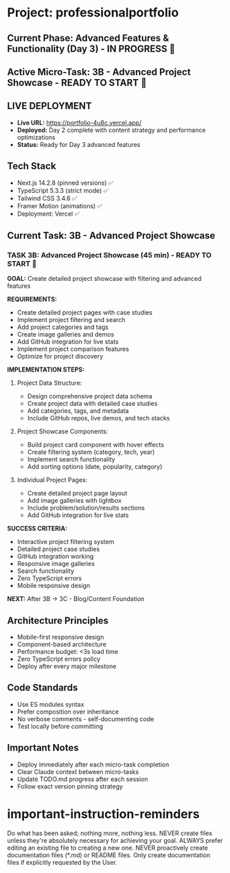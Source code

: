 # Project: professionalportfolio

## Current Phase: Advanced Features & Functionality (Day 3) - IN PROGRESS 🎯
## Active Micro-Task: 3B - Advanced Project Showcase - READY TO START 🎯

## LIVE DEPLOYMENT
- **Live URL:** https://portfolio-4u8c.vercel.app/
- **Deployed:** Day 2 complete with content strategy and performance optimizations
- **Status:** Ready for Day 3 advanced features

## Tech Stack
- Next.js 14.2.8 (pinned versions) ✅
- TypeScript 5.3.3 (strict mode) ✅
- Tailwind CSS 3.4.6 ✅
- Framer Motion (animations) ✅
- Deployment: Vercel ✅

## Current Task: 3B - Advanced Project Showcase

### TASK 3B: Advanced Project Showcase (45 min) - READY TO START 🎯

**GOAL:** Create detailed project showcase with filtering and advanced features

**REQUIREMENTS:**
- Create detailed project pages with case studies
- Implement project filtering and search
- Add project categories and tags
- Create image galleries and demos
- Add GitHub integration for live stats
- Implement project comparison features
- Optimize for project discovery

**IMPLEMENTATION STEPS:**
1. Project Data Structure:
   - Design comprehensive project data schema
   - Create project data with detailed case studies
   - Add categories, tags, and metadata
   - Include GitHub repos, live demos, and tech stacks

2. Project Showcase Components:
   - Build project card component with hover effects
   - Create filtering system (category, tech, year)
   - Implement search functionality
   - Add sorting options (date, popularity, category)

3. Individual Project Pages:
   - Create detailed project page layout
   - Add image galleries with lightbox
   - Include problem/solution/results sections
   - Add GitHub integration for live stats

**SUCCESS CRITERIA:**
- Interactive project filtering system
- Detailed project case studies
- GitHub integration working
- Responsive image galleries
- Search functionality
- Zero TypeScript errors
- Mobile responsive design

**NEXT:** After 3B → 3C - Blog/Content Foundation

## Architecture Principles
- Mobile-first responsive design
- Component-based architecture
- Performance budget: <3s load time
- Zero TypeScript errors policy
- Deploy after every major milestone

## Code Standards
- Use ES modules syntax
- Prefer composition over inheritance  
- No verbose comments - self-documenting code
- Test locally before committing

## Important Notes
- Deploy immediately after each micro-task completion
- Clear Claude context between micro-tasks
- Update TODO.md progress after each session
- Follow exact version pinning strategy


# important-instruction-reminders
Do what has been asked; nothing more, nothing less.
NEVER create files unless they're absolutely necessary for achieving your goal.
ALWAYS prefer editing an existing file to creating a new one.
NEVER proactively create documentation files (*.md) or README files. Only create documentation files if explicitly requested by the User.